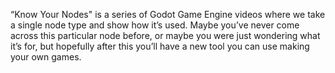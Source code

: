 “Know Your Nodes" is a series of Godot Game Engine videos where we take a single node type and show how it’s used.  Maybe you’ve never come across this particular node before, or maybe you were just wondering what it’s for, but hopefully after this you’ll have a new tool you can use making your own games. 
